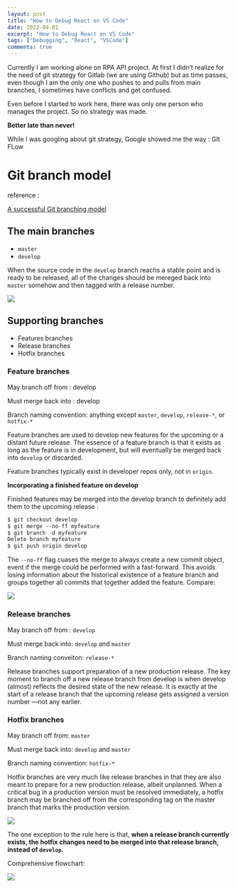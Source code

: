 ```yaml
---
layout: post
title: "How to Debug React on VS Code"
date: 2022-04-01
excerpt: "How to Debug React on VS Code"
tags: ["Debugging", "React", "VSCode"]
comments: true
---
```



Currently I am working alone on RPA API project. At first I didn’t realize for the need of git strategy for Gitlab (we are using Github) but as time passes, even though I am the only one who pushes to and pulls from main branches, I sometimes have conflicts and get confused.  

Even before I started to work here, there was only one person who manages the project. So no strategy was made. 

**Better late than never!** 

While I was googling about git strategy, Google showed me the way : GIt FLow 

# Git branch model

reference : 

[A successful Git branching model](https://nvie.com/posts/a-successful-git-branching-model/#supporting-branches, "A successful Git branching model")

## The main branches

- `master`
- `develop`

When the source code in the `develop` branch reachs a stable point and is ready to be released, all of the changes should be mereged back into `master` somehow and then tagged with a release number.

<img src ="https://eunmik.github.io/bonita.blog/assets/img/2022/0401/Untitled.png">

## Supporting branches

- Features branches
- Release branches
- Hotfix branches

### Feature branches

May branch off from : develop

Must merge back into : develop

Branch naming convention: anything except `master`, `develop`, `release-*`, or `hotfix-*`

Feature branches are used to develop new features for the upcoming or a distant future release. The essence of a feature branch is that it exists as long as the feature is in development, but will eventually be merged back into `develop` or discarded. 

Feature branches typically exist in developer repos only, not in `origin`.

**Incorporating a finished feature on develop**

Finished features may be merged into the develop branch to definitely add them to the upcoming release : 

```jsx
$ git checkout develop
$ git merge --no-ff myfeature
$ git branch -d myfeature
Delete branch myfeature
$ git push origin develop
```

The `--no-ff` flag cuases the merge to always create a new commit object, event if the merge could be performed with a fast-forward. This avoids losing information about the historical existence of a feature branch and groups together all commits that together added the feature. Compare: 

<img src ="https://eunmik.github.io/bonita.blog/assets/img/2022/0401/Untitled%201.png">

### Release branches

May branch off from : `develop`

Must merge back into: `develop` and `master`

Branch naming conveiton: `release-*`

Release branches support preparation of a new production release. The key moment to branch off a new release branch from develop is when develop (almost) reflects the desired state of the new release. It is exactly at the start of a release branch that the upcoming release gets assigned a version number —not any earlier. 

### Hotfix branches

May branch off from: `master`

Must merge back into: `develop` and `master`

Branch naming convention: `hotfix-*`

Hotfix branches are very much like release branches in that they are also meant to prepare for a new production release, albeit unplanned. When a critical bug in a production version must be resolved immediately, a hotfix branch may be branched off from the corresponding tag on the master branch that marks the production version. 

<img src ="https://eunmik.github.io/bonita.blog/assets/img/2022/0401/Untitled%202.png">

The one exception to the rule here is that, **when a release branch currently exists, the hotfix changes need to be merged into that release branch, instead of `develop`.**

Comprehensive flowchart: 

<img src ="https://eunmik.github.io/bonita.blog/assets/img/2022/0401/Untitled%203.png">